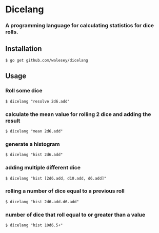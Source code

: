 # Dicelang

### A programming language for calculating statistics for dice rolls.

## Installation

` $ go get github.com/walesey/dicelang `

## Usage

### Roll some dice
`$ dicelang "resolve 2d6.add" `

### calculate the mean value for rolling 2 dice and adding the result
`$ dicelang "mean 2d6.add" `

### generate a histogram
`$ dicelang "hist 2d6.add" `

### adding multiple different dice
`$ dicelang "hist [2d6.add, d10.add, d6.add]" `

### rolling a number of dice equal to a previous roll
`$ dicelang "hist 2d6.add.d6.add" `

### number of dice that roll equal to or greater than a value
`$ dicelang "hist 10d6.5+" `

